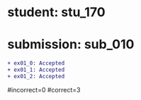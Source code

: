# student: stu_170
# submission: sub_010

```diff
+ ex01_0: Accepted
+ ex01_1: Accepted
+ ex01_2: Accepted
```
#incorrect=0
#correct=3
